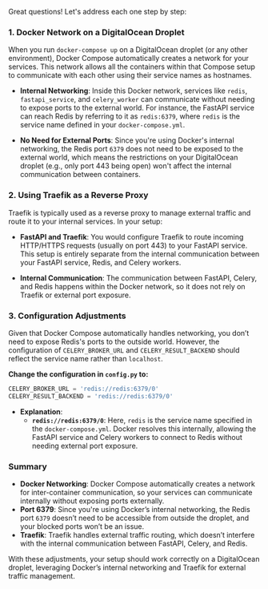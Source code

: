 Great questions! Let's address each one step by step:

### **1. Docker Network on a DigitalOcean Droplet**

When you run `docker-compose up` on a DigitalOcean droplet (or any other environment), Docker Compose automatically creates a network for your services. This network allows all the containers within that Compose setup to communicate with each other using their service names as hostnames.

- **Internal Networking**: Inside this Docker network, services like `redis`, `fastapi_service`, and `celery_worker` can communicate without needing to expose ports to the external world. For instance, the FastAPI service can reach Redis by referring to it as `redis:6379`, where `redis` is the service name defined in your `docker-compose.yml`.

- **No Need for External Ports**: Since you're using Docker's internal networking, the Redis port `6379` does not need to be exposed to the external world, which means the restrictions on your DigitalOcean droplet (e.g., only port 443 being open) won't affect the internal communication between containers.

### **2. Using Traefik as a Reverse Proxy**

Traefik is typically used as a reverse proxy to manage external traffic and route it to your internal services. In your setup:

- **FastAPI and Traefik**: You would configure Traefik to route incoming HTTP/HTTPS requests (usually on port 443) to your FastAPI service. This setup is entirely separate from the internal communication between your FastAPI service, Redis, and Celery workers.

- **Internal Communication**: The communication between FastAPI, Celery, and Redis happens within the Docker network, so it does not rely on Traefik or external port exposure.

### **3. Configuration Adjustments**

Given that Docker Compose automatically handles networking, you don’t need to expose Redis's ports to the outside world. However, the configuration of `CELERY_BROKER_URL` and `CELERY_RESULT_BACKEND` should reflect the service name rather than `localhost`.

**Change the configuration in `config.py` to:**

```python
CELERY_BROKER_URL = 'redis://redis:6379/0'
CELERY_RESULT_BACKEND = 'redis://redis:6379/0'
```

- **Explanation**:
  - **`redis://redis:6379/0`**: Here, `redis` is the service name specified in the `docker-compose.yml`. Docker resolves this internally, allowing the FastAPI service and Celery workers to connect to Redis without needing external port exposure.

### **Summary**

- **Docker Networking**: Docker Compose automatically creates a network for inter-container communication, so your services can communicate internally without exposing ports externally.
- **Port 6379**: Since you're using Docker’s internal networking, the Redis port `6379` doesn’t need to be accessible from outside the droplet, and your blocked ports won’t be an issue.
- **Traefik**: Traefik handles external traffic routing, which doesn’t interfere with the internal communication between FastAPI, Celery, and Redis.

With these adjustments, your setup should work correctly on a DigitalOcean droplet, leveraging Docker’s internal networking and Traefik for external traffic management.